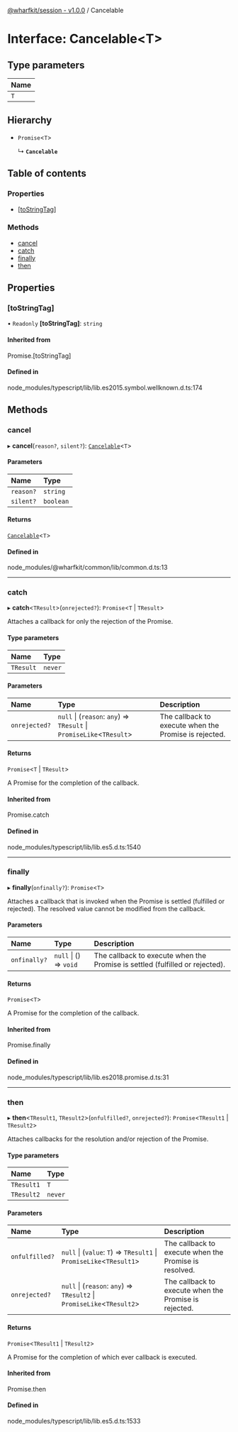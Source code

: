 [@wharfkit/session - v1.0.0](/docs/testREADME.md) / Cancelable

# Interface: Cancelable<T\>

## Type parameters

| Name |
| :------ |
| `T` |

## Hierarchy

- `Promise`<`T`\>

  ↳ **`Cancelable`**

## Table of contents

### Properties

- [[toStringTag]](/docs/testinterfaces/Cancelable.md#[tostringtag])

### Methods

- [cancel](/docs/testinterfaces/Cancelable.md#cancel)
- [catch](/docs/testinterfaces/Cancelable.md#catch)
- [finally](/docs/testinterfaces/Cancelable.md#finally)
- [then](/docs/testinterfaces/Cancelable.md#then)

## Properties

### [toStringTag]

• `Readonly` **[toStringTag]**: `string`

#### Inherited from

Promise.[toStringTag]

#### Defined in

node_modules/typescript/lib/lib.es2015.symbol.wellknown.d.ts:174

## Methods

### cancel

▸ **cancel**(`reason?`, `silent?`): [`Cancelable`](/docs/testinterfaces/Cancelable.md)<`T`\>

#### Parameters

| Name | Type |
| :------ | :------ |
| `reason?` | `string` |
| `silent?` | `boolean` |

#### Returns

[`Cancelable`](/docs/testinterfaces/Cancelable.md)<`T`\>

#### Defined in

node_modules/@wharfkit/common/lib/common.d.ts:13

___

### catch

▸ **catch**<`TResult`\>(`onrejected?`): `Promise`<`T` \| `TResult`\>

Attaches a callback for only the rejection of the Promise.

#### Type parameters

| Name | Type |
| :------ | :------ |
| `TResult` | `never` |

#### Parameters

| Name | Type | Description |
| :------ | :------ | :------ |
| `onrejected?` | ``null`` \| (`reason`: `any`) => `TResult` \| `PromiseLike`<`TResult`\> | The callback to execute when the Promise is rejected. |

#### Returns

`Promise`<`T` \| `TResult`\>

A Promise for the completion of the callback.

#### Inherited from

Promise.catch

#### Defined in

node_modules/typescript/lib/lib.es5.d.ts:1540

___

### finally

▸ **finally**(`onfinally?`): `Promise`<`T`\>

Attaches a callback that is invoked when the Promise is settled (fulfilled or rejected). The
resolved value cannot be modified from the callback.

#### Parameters

| Name | Type | Description |
| :------ | :------ | :------ |
| `onfinally?` | ``null`` \| () => `void` | The callback to execute when the Promise is settled (fulfilled or rejected). |

#### Returns

`Promise`<`T`\>

A Promise for the completion of the callback.

#### Inherited from

Promise.finally

#### Defined in

node_modules/typescript/lib/lib.es2018.promise.d.ts:31

___

### then

▸ **then**<`TResult1`, `TResult2`\>(`onfulfilled?`, `onrejected?`): `Promise`<`TResult1` \| `TResult2`\>

Attaches callbacks for the resolution and/or rejection of the Promise.

#### Type parameters

| Name | Type |
| :------ | :------ |
| `TResult1` | `T` |
| `TResult2` | `never` |

#### Parameters

| Name | Type | Description |
| :------ | :------ | :------ |
| `onfulfilled?` | ``null`` \| (`value`: `T`) => `TResult1` \| `PromiseLike`<`TResult1`\> | The callback to execute when the Promise is resolved. |
| `onrejected?` | ``null`` \| (`reason`: `any`) => `TResult2` \| `PromiseLike`<`TResult2`\> | The callback to execute when the Promise is rejected. |

#### Returns

`Promise`<`TResult1` \| `TResult2`\>

A Promise for the completion of which ever callback is executed.

#### Inherited from

Promise.then

#### Defined in

node_modules/typescript/lib/lib.es5.d.ts:1533

